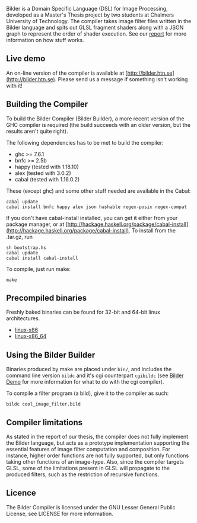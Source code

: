 Bilder is a Domain Specific Language (DSL) for Image Processing, developed as a
Master's Thesis project by two students at Chalmers University of Technology.
The compiler takes image filter files written in the Bilder language and spits
out GLSL fragment shaders along with a JSON graph to represent the order of
shader execution. See our [report](TODO) for more information on how stuff
works.

## Live demo
An on-line version of the compiler is available at
[http://bilder.htn.se](http://bilder.htn.se). Please send us a message if
something isn't working with it!

## Building the Compiler
To build the Bilder Compiler (Bilder Builder), a more recent version of the GHC
compiler is required (the build succeeds with an older version, but the results
aren't quite right).

The following dependencies has to be met to build the compiler:

* ghc >= 7.6.1
* bnfc >= 2.5b
* happy (tested with 1.18.10)
* alex (tested with 3.0.2)
* cabal (tested with 1.16.0.2)

These (except ghc) and some other stuff needed are
available in the Cabal:

    cabal update
    cabal install bnfc happy alex json hashable regex-posix regex-compat

If you don't have cabal-install installed, you can get it either from your
package manager, or at
[http://hackage.haskell.org/package/cabal-install](http://hackage.haskell.org/package/cabal-install).
To install from the .tar.gz, run

    sh bootstrap.hs
    cabal update
    cabal install cabal-install

To compile, just run make:

    make

## Precompiled binaries
Freshly baked binaries can be found for 32-bit and 64-bit linux architectures.

* [linux-x86](http://bilder.htn.se/builds/linux-x86/)
* [linux-x86_64](http://bilder.htn.se/builds/linux-x86_64/)

## Using the Bilder Builder
Binaries produced by make are placed under `bin/`, and includes the command line
version `bildc` and it's cgi counterpart `cgibildc` (see [Bilder
Demo](https://github.com/ingemaradahl/bilder-demo) for more information for what
to do with the cgi compiler).

To compile a filter program (a bild), give it to the compiler as such:

    bildc cool_image_filter.bild

## Compiler limitations
As stated in the report of our thesis, the compiler does not fully implement the
Bilder language, but acts as a prototype implementation supporting the essential
features of image filter computation and composition. For instance, higher order
functions are not fully supported, but only functions taking other functions of
an image-type. Also, since the compiler targets GLSL, some of the limitations
present in GLSL will propagate to the produced filters, such as the restriction
of recursive functions.

## Licence
The Bilder Compiler is licensed under the GNU Lesser General Public License, see
LICENSE for more information.
